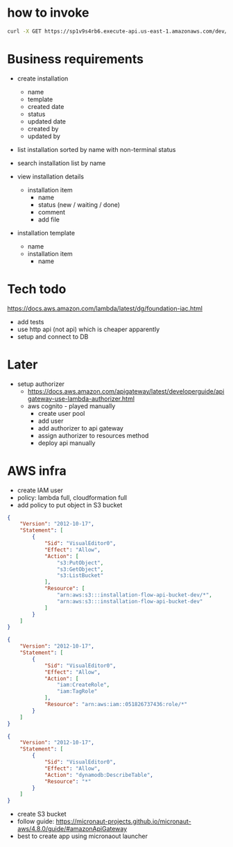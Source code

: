 # how to invoke

```bash
curl -X GET https://sp1v9s4rb6.execute-api.us-east-1.amazonaws.com/dev/installations -H "Content-Type: application/json" -H 'Authorization: TODO' 
```

# Business requirements

* create installation
  * name
  * template
  * created date
  * status
  * updated date
  * created by
  * updated by

* list installation sorted by name with non-terminal status
* search installation list by name

* view installation details
  * installation item
    * name
    * status (new / waiting / done)
    * comment
    * add file

* installation template
  * name
  * installation item
    * name 

# Tech todo

https://docs.aws.amazon.com/lambda/latest/dg/foundation-iac.html

* add tests
* use http api (not api) which is cheaper apparently
* setup and connect to DB

# Later
* setup authorizer
  * https://docs.aws.amazon.com/apigateway/latest/developerguide/apigateway-use-lambda-authorizer.html
  * aws cognito - played manually
    * create user pool
    * add user
    * add authorizer to api gateway
    * assign authorizer to resources method
    * deploy api manually


# AWS infra

* create IAM user
* policy: lambda full, cloudformation full
* add policy to put object in S3 bucket
```json
{
    "Version": "2012-10-17",
    "Statement": [
        {
            "Sid": "VisualEditor0",
            "Effect": "Allow",
            "Action": [
                "s3:PutObject",
                "s3:GetObject",
                "s3:ListBucket"
            ],
            "Resource": [
                "arn:aws:s3:::installation-flow-api-bucket-dev/*",
                "arn:aws:s3:::installation-flow-api-bucket-dev"
            ]
        }
    ]
}
```
```json
{
    "Version": "2012-10-17",
    "Statement": [
        {
            "Sid": "VisualEditor0",
            "Effect": "Allow",
            "Action": [
                "iam:CreateRole",
                "iam:TagRole"
            ],
            "Resource": "arn:aws:iam::051826737436:role/*"
        }
    ]
}
```
```json
{
    "Version": "2012-10-17",
    "Statement": [
        {
            "Sid": "VisualEditor0",
            "Effect": "Allow",
            "Action": "dynamodb:DescribeTable",
            "Resource": "*"
        }
    ]
}
```
* create S3 bucket
* follow guide: https://micronaut-projects.github.io/micronaut-aws/4.8.0/guide/#amazonApiGateway
* best to create app using micronaout launcher
